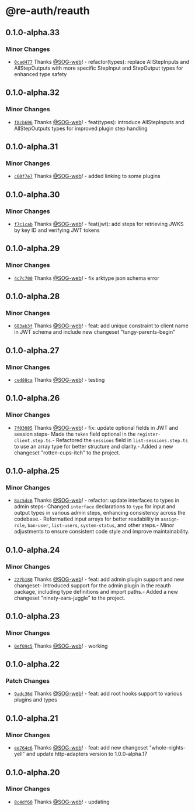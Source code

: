 # @re-auth/reauth

## 0.1.0-alpha.33

### Minor Changes

- [`0cad477`](https://github.com/SOG-web/reauth/commit/0cad477cbb903245f9542ddf23a4149455eea640) Thanks [@SOG-web](https://github.com/SOG-web)! - refactor(types): replace AllStepInputs and AllStepOutputs with more specific StepInput and StepOutput types for enhanced type safety

## 0.1.0-alpha.32

### Minor Changes

- [`f8cb696`](https://github.com/SOG-web/reauth/commit/f8cb6964579edf1b158a3da1f9dbf5a9ec2df66f) Thanks [@SOG-web](https://github.com/SOG-web)! - feat(types): introduce AllStepInputs and AllStepOutputs types for improved plugin step handling

## 0.1.0-alpha.31

### Minor Changes

- [`c60f7e7`](https://github.com/SOG-web/reauth/commit/c60f7e7682658435b9fdeaaf4a19b9c39c318a36) Thanks [@SOG-web](https://github.com/SOG-web)! - added linking to some plugins

## 0.1.0-alpha.30

### Minor Changes

- [`f7c1cab`](https://github.com/SOG-web/reauth/commit/f7c1cab417685ed4716aa3f4d6c3b5b6dbd95085) Thanks [@SOG-web](https://github.com/SOG-web)! - feat(jwt): add steps for retrieving JWKS by key ID and verifying JWT tokens

## 0.1.0-alpha.29

### Minor Changes

- [`4c7c700`](https://github.com/SOG-web/reauth/commit/4c7c7001fcb3c6c6660174d6af73420c035278ff) Thanks [@SOG-web](https://github.com/SOG-web)! - fix arktype json schema error

## 0.1.0-alpha.28

### Minor Changes

- [`683ab3f`](https://github.com/SOG-web/reauth/commit/683ab3f84dd8ffe1f715cc44f2ca19cdb3ce8ac9) Thanks [@SOG-web](https://github.com/SOG-web)! - feat: add unique constraint to client name in JWT schema and include new changeset "tangy-parents-begin"

## 0.1.0-alpha.27

### Minor Changes

- [`ced88ca`](https://github.com/SOG-web/reauth/commit/ced88ca21aaeb5df4cb00c819e1af4990d3ba6f4) Thanks [@SOG-web](https://github.com/SOG-web)! - testing

## 0.1.0-alpha.26

### Minor Changes

- [`7f03085`](https://github.com/SOG-web/reauth/commit/7f030853c77e2d0ff7290340ca1213769cec1897) Thanks [@SOG-web](https://github.com/SOG-web)! - fix: update optional fields in JWT and session steps- Made the `token` field optional in the `register-client.step.ts`.- Refactored the `sessions` field in `list-sessions.step.ts` to use an array type for better structure and clarity.- Added a new changeset "rotten-cups-itch" to the project.

## 0.1.0-alpha.25

### Minor Changes

- [`8ac5dc6`](https://github.com/SOG-web/reauth/commit/8ac5dc6e59143e060bf0f3fe1c42a92e438fd77b) Thanks [@SOG-web](https://github.com/SOG-web)! - refactor: update interfaces to types in admin steps- Changed `interface` declarations to `type` for input and output types in various admin steps, enhancing consistency across the codebase.- Reformatted input arrays for better readability in `assign-role`, `ban-user`, `list-users`, `system-status`, and other steps.- Minor adjustments to ensure consistent code style and improve maintainability.

## 0.1.0-alpha.24

### Minor Changes

- [`227b180`](https://github.com/SOG-web/reauth/commit/227b1802d88c75bf00f5cbf4a3b5f81152f933db) Thanks [@SOG-web](https://github.com/SOG-web)! - feat: add admin plugin support and new changeset- Introduced support for the admin plugin in the reauth package, including type definitions and import paths.- Added a new changeset "ninety-ears-juggle" to the project.

## 0.1.0-alpha.23

### Minor Changes

- [`0ef09c5`](https://github.com/SOG-web/reauth/commit/0ef09c5909297b33a7c3106321cca3c200c09d4b) Thanks [@SOG-web](https://github.com/SOG-web)! - working

## 0.1.0-alpha.22

### Patch Changes

- [`9adc36d`](https://github.com/SOG-web/reauth/commit/9adc36d8680cba77dcdc0f814e92993821a48e1a) Thanks [@SOG-web](https://github.com/SOG-web)! - feat: add root hooks support to various plugins and types

## 0.1.0-alpha.21

### Minor Changes

- [`ee764c6`](https://github.com/SOG-web/reauth/commit/ee764c698ac4c476bd119f7e6e7f7a523e774a20) Thanks [@SOG-web](https://github.com/SOG-web)! - feat: add new changeset "whole-nights-yell" and update http-adapters version to 1.0.0-alpha.17

## 0.1.0-alpha.20

### Minor Changes

- [`8c4df60`](https://github.com/SOG-web/reauth/commit/8c4df60440899c162a8a40e83d9df5325c91c80f) Thanks [@SOG-web](https://github.com/SOG-web)! - updating
